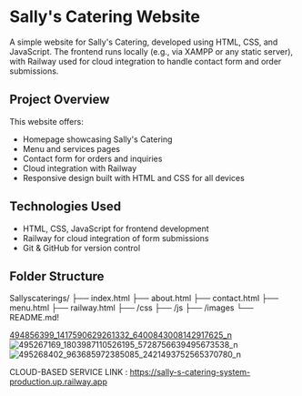 # Sally's Catering Website

A simple website for Sally's Catering, developed using HTML, CSS, and JavaScript. The frontend runs locally (e.g., via XAMPP or any static server), with Railway used for cloud integration to handle contact form and order submissions.

## Project Overview

This website offers:  
- Homepage showcasing Sally's Catering  
- Menu and services pages  
- Contact form for orders and inquiries  
- Cloud integration with Railway 
- Responsive design built with HTML and CSS for all devices  

## Technologies Used

- HTML, CSS, JavaScript for frontend development  
- Railway for cloud integration of form submissions  
- Git & GitHub for version control  

## Folder Structure
Sallyscaterings/
├── index.html
├── about.html
├── contact.html
├── menu.html
├── railway.html
├── /css
├── /js
├── /images
└── README.md!

[494856399_1417590629261332_6400843008142917625_n](https://github.com/user-attachments/assets/087b7c41-faab-4c79-8210-be154a28d151)
![495267169_1803987110526195_5728756639495673538_n](https://github.com/user-attachments/assets/c3de22a1-f661-4153-aa86-ceb94812456a)
![495268402_963685972385085_2421493752565370780_n](https://github.com/user-attachments/assets/9af8d0fd-0eea-41b5-9819-c143970f2896)





CLOUD-BASED SERVICE LINK : https://sally-s-catering-system-production.up.railway.app
